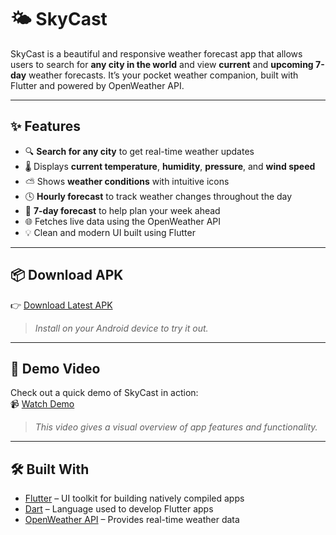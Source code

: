 # 🌤️ SkyCast

SkyCast is a beautiful and responsive weather forecast app that allows users to search for **any city in the world** and view **current** and **upcoming 7-day** weather forecasts. It’s your pocket weather companion, built with Flutter and powered by OpenWeather API.

---

## ✨ Features

- 🔍 **Search for any city** to get real-time weather updates  
- 🌡️ Displays **current temperature**, **humidity**, **pressure**, and **wind speed**  
- ⛅ Shows **weather conditions** with intuitive icons  
- 🕓 **Hourly forecast** to track weather changes throughout the day  
- 📆 **7-day forecast** to help plan your week ahead  
- 🌐 Fetches live data using the OpenWeather API  
- 💡 Clean and modern UI built using Flutter

---

## 📦 Download APK

👉 [Download Latest APK](https://github.com/tanmayyysachan/SkyCast/releases/latest/download/app-release.apk)

> _Install on your Android device to try it out._

---

## 🎥 Demo Video

Check out a quick demo of SkyCast in action:  
📹 [Watch Demo](https://github.com/tanmayyysachan/SkyCast/releases/download/v1.0.0/demo.mp4)

> _This video gives a visual overview of app features and functionality._

---

## 🛠️ Built With

- [Flutter](https://flutter.dev) – UI toolkit for building natively compiled apps  
- [Dart](https://dart.dev) – Language used to develop Flutter apps  
- [OpenWeather API](https://openweathermap.org/api) – Provides real-time weather data

